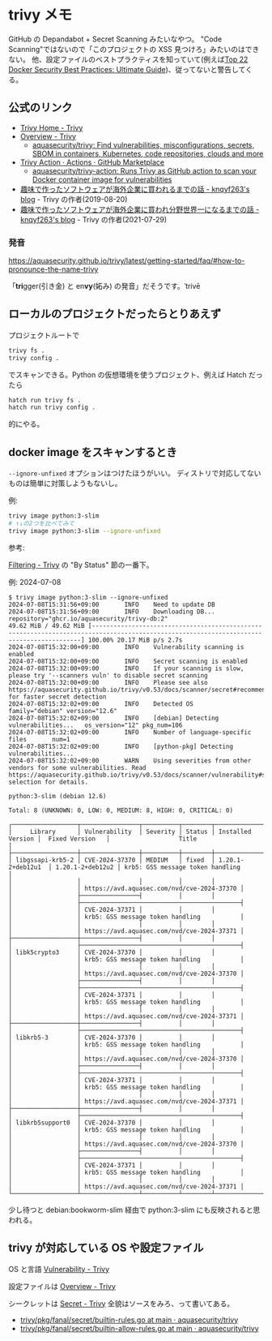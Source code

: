 # trivy メモ

GitHub の Depandabot + Secret Scanning みたいなやつ。
"Code Scanning"ではないので「このプロジェクトの XSS 見つけろ」みたいのはできない。
他、設定ファイルのベストプラクティスを知っていて(例えば[Top 22 Docker Security Best Practices: Ultimate Guide](https://www.aquasec.com/blog/docker-security-best-practices/))、従ってないと警告してくる。

## 公式のリンク

- [Trivy Home - Trivy](https://trivy.dev/)
- [Overview - Trivy](https://aquasecurity.github.io/trivy/)
  - [aquasecurity/trivy: Find vulnerabilities, misconfigurations, secrets, SBOM in containers, Kubernetes, code repositories, clouds and more](https://github.com/aquasecurity/trivy)
- [Trivy Action · Actions · GitHub Marketplace](https://github.com/marketplace/actions/trivy-action)
  - [aquasecurity/trivy-action: Runs Trivy as GitHub action to scan your Docker container image for vulnerabilities](https://github.com/aquasecurity/trivy-action)
- [趣味で作ったソフトウェアが海外企業に買われるまでの話 - knqyf263's blog](https://knqyf263.hatenablog.com/entry/2019/08/20/120713) - Trivy の作者(2019-08-20)
- [趣味で作ったソフトウェアが海外企業に買われ分野世界一になるまでの話 - knqyf263's blog](https://knqyf263.hatenablog.com/entry/2021/07/29/143500) - Trivy の作者(2021-07-29)

### 発音

<https://aquasecurity.github.io/trivy/latest/getting-started/faq/#how-to-pronounce-the-name-trivy>

「**tri**gger(引き金) と en**vy**(妬み) の発音」だそうです。ˈtrivē

## ローカルのプロジェクトだったらとりあえず

プロジェクトルートで

```sh
trivy fs .
trivy config .
```

でスキャンできる。Python の仮想環境を使うプロジェクト、例えば Hatch だったら

```sh
hatch run trivy fs .
hatch run trivy config .
```

的にやる。

## docker image をスキャンするとき

`--ignore-unfixed` オプションはつけたほうがいい。
ディストリで対応してないものは簡単に対策しようもないし。

例:

```sh
trivy image python:3-slim
# ↑↓の2つを比べてみて
trivy image python:3-slim --ignore-unfixed
```

参考:

[Filtering - Trivy](https://aquasecurity.github.io/trivy/latest/docs/configuration/filtering/#by-status)
の "By Status" 節の一番下。

例: 2024-07-08

```console
$ trivy image python:3-slim --ignore-unfixed
2024-07-08T15:31:56+09:00       INFO    Need to update DB
2024-07-08T15:31:56+09:00       INFO    Downloading DB...       repository="ghcr.io/aquasecurity/trivy-db:2"
49.62 MiB / 49.62 MiB [-----------------------------------------------------------------------------------------------------------------------------------------] 100.00% 20.17 MiB p/s 2.7s
2024-07-08T15:32:00+09:00       INFO    Vulnerability scanning is enabled
2024-07-08T15:32:00+09:00       INFO    Secret scanning is enabled
2024-07-08T15:32:00+09:00       INFO    If your scanning is slow, please try '--scanners vuln' to disable secret scanning
2024-07-08T15:32:00+09:00       INFO    Please see also https://aquasecurity.github.io/trivy/v0.53/docs/scanner/secret#recommendation for faster secret detection
2024-07-08T15:32:02+09:00       INFO    Detected OS     family="debian" version="12.6"
2024-07-08T15:32:02+09:00       INFO    [debian] Detecting vulnerabilities...   os_version="12" pkg_num=106
2024-07-08T15:32:02+09:00       INFO    Number of language-specific files       num=1
2024-07-08T15:32:02+09:00       INFO    [python-pkg] Detecting vulnerabilities...
2024-07-08T15:32:02+09:00       WARN    Using severities from other vendors for some vulnerabilities. Read https://aquasecurity.github.io/trivy/v0.53/docs/scanner/vulnerability#severity-selection for details.

python:3-slim (debian 12.6)

Total: 8 (UNKNOWN: 0, LOW: 0, MEDIUM: 8, HIGH: 0, CRITICAL: 0)

┌──────────────────┬────────────────┬──────────┬────────┬───────────────────┬──────────────────┬────────────────────────────────────────────┐
│     Library      │ Vulnerability  │ Severity │ Status │ Installed Version │  Fixed Version   │                   Title                    │
├──────────────────┼────────────────┼──────────┼────────┼───────────────────┼──────────────────┼────────────────────────────────────────────┤
│ libgssapi-krb5-2 │ CVE-2024-37370 │ MEDIUM   │ fixed  │ 1.20.1-2+deb12u1  │ 1.20.1-2+deb12u2 │ krb5: GSS message token handling           │
│                  │                │          │        │                   │                  │ https://avd.aquasec.com/nvd/cve-2024-37370 │
│                  ├────────────────┤          │        │                   │                  ├────────────────────────────────────────────┤
│                  │ CVE-2024-37371 │          │        │                   │                  │ krb5: GSS message token handling           │
│                  │                │          │        │                   │                  │ https://avd.aquasec.com/nvd/cve-2024-37371 │
├──────────────────┼────────────────┤          │        │                   │                  ├────────────────────────────────────────────┤
│ libk5crypto3     │ CVE-2024-37370 │          │        │                   │                  │ krb5: GSS message token handling           │
│                  │                │          │        │                   │                  │ https://avd.aquasec.com/nvd/cve-2024-37370 │
│                  ├────────────────┤          │        │                   │                  ├────────────────────────────────────────────┤
│                  │ CVE-2024-37371 │          │        │                   │                  │ krb5: GSS message token handling           │
│                  │                │          │        │                   │                  │ https://avd.aquasec.com/nvd/cve-2024-37371 │
├──────────────────┼────────────────┤          │        │                   │                  ├────────────────────────────────────────────┤
│ libkrb5-3        │ CVE-2024-37370 │          │        │                   │                  │ krb5: GSS message token handling           │
│                  │                │          │        │                   │                  │ https://avd.aquasec.com/nvd/cve-2024-37370 │
│                  ├────────────────┤          │        │                   │                  ├────────────────────────────────────────────┤
│                  │ CVE-2024-37371 │          │        │                   │                  │ krb5: GSS message token handling           │
│                  │                │          │        │                   │                  │ https://avd.aquasec.com/nvd/cve-2024-37371 │
├──────────────────┼────────────────┤          │        │                   │                  ├────────────────────────────────────────────┤
│ libkrb5support0  │ CVE-2024-37370 │          │        │                   │                  │ krb5: GSS message token handling           │
│                  │                │          │        │                   │                  │ https://avd.aquasec.com/nvd/cve-2024-37370 │
│                  ├────────────────┤          │        │                   │                  ├────────────────────────────────────────────┤
│                  │ CVE-2024-37371 │          │        │                   │                  │ krb5: GSS message token handling           │
│                  │                │          │        │                   │                  │ https://avd.aquasec.com/nvd/cve-2024-37371 │
└──────────────────┴────────────────┴──────────┴────────┴───────────────────┴──────────────────┴────────────────────────────────────────────┘
```

少し待つと debian:bookworm-slim 経由で python:3-slim にも反映されると思われる。

## trivy が対応している OS や設定ファイル

OS と言語
[Vulnerability - Trivy](https://aquasecurity.github.io/trivy/latest/docs/scanner/vulnerability/)

設定ファイルは
[Overview - Trivy](https://aquasecurity.github.io/trivy/latest/docs/scanner/misconfiguration/)

シークレットは
[Secret - Trivy](https://aquasecurity.github.io/trivy/latest/docs/scanner/secret/)
全貌はソースをみろ、って書いてある。

- [trivy/pkg/fanal/secret/builtin-rules.go at main · aquasecurity/trivy](https://github.com/aquasecurity/trivy/blob/main/pkg/fanal/secret/builtin-rules.go)
- [trivy/pkg/fanal/secret/builtin-allow-rules.go at main · aquasecurity/trivy](https://github.com/aquasecurity/trivy/blob/main/pkg/fanal/secret/builtin-allow-rules.go)

